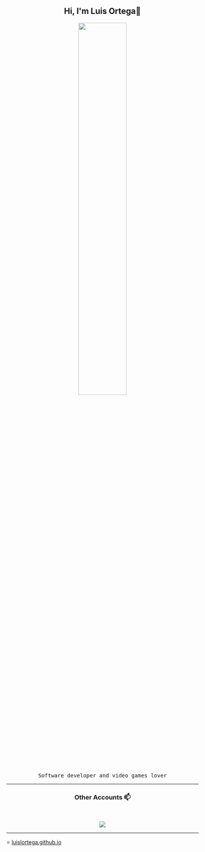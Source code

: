 <h2 align="center"> Hi, I'm Luis Ortega👋 <br/> </h2> 

<p align="center"><img width=50% src="https://wompampsupport.azureedge.net/fetchimage?siteId=7575&v=2&jpgQuality=100&width=700&url=https%3A%2F%2Fi.kym-cdn.com%2Fentries%2Ficons%2Ffacebook%2F000%2F021%2F807%2Fig9OoyenpxqdCQyABmOQBZDI0duHk2QZZmWg2Hxd4ro.jpg"></p>


<p align="center"> <samp> Software developer and video games lover
  
____



<h3 align="center"> Other Accounts 📫 </h3>
<br />
<p align="center">
<a href="https://www.linkedin.com/in/luis-gerardo-leon-ortega-5054a3171/"><img src="https://img.shields.io/badge/linkedin-%230077B5.svg?&style=for-the-badge&logo=linkedin&logoColor=white"/></a>

</p>

____


<p align="center">

⭐️ [luislortega.github.io](https://luislortega.github.io/)

</p>
